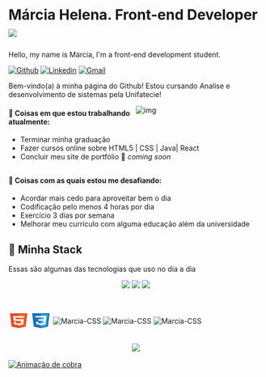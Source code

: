 <h1>Márcia Helena. Front-end Developer <img src="https://media.giphy.com/media/hvRJCLFzcasrR4ia7z/giphy.gif" width="30px"></h1>
<p>Hello, my name is Márcia, I'm a front-end development student.</p>

[![Github](https://img.shields.io/badge/-Github-000?style=flat&logo=Github&logoColor=white)](https://github.com/MARCIAHELENALIMA)
[![Linkedin](https://img.shields.io/badge/-LinkedIn-blue?style=flat&logo=Linkedin&logoColor=white)](https://www.linkedin.com/in/marciahelenalima/)
[![Gmail](https://img.shields.io/badge/-Gmail-c14438?style=flat&logo=Gmail&logoColor=white)](mailto:marciahelenalimac@gmail.com)

Bem-vindo(a) à minha página do Github! Estou cursando Analise e desenvolvimento de sistemas pela Unifatecie! 

<img align="right" alt="img" src="https://user-images.githubusercontent.com/112713600/210675660-7b8b93ab-6b61-4001-b176-1c76fef6406a.png" width="50%" height="auto" />


#### 🧠 Coisas em que estou trabalhando atualmente:
- Terminar minha graduação
- Fazer cursos online sobre HTML5 | CSS | Java| React  
- Concluir meu site de portfólio 🚀 *coming soon*
##

#### 🌱 Coisas com as quais estou me desafiando:
- Acordar mais cedo para aproveitar bem o dia
- Codificação pelo menos 4 horas por dia
- Exercício 3 dias por semana
- Melhorar meu currículo com alguma educação além da universidade
##

## 🧠 Minha Stack
 Essas são algumas das tecnologias que uso no dia a dia
<div align="center">
<!-- <img src="https://media3.giphy.com/media/ln7z2eWriiQAllfVcn/200w.webp" width="100">   -->   
 <img src="https://i.giphy.com/media/eNAsjO55tPbgaor7ma/200w.webp" width="100">      
 <img src="https://i.giphy.com/media/KzJkzjggfGN5Py6nkT/200.webp" width="100">      
 <img src="https://i.giphy.com/media/IdyAQJVN2kVPNUrojM/200.webp" width="100">      
</div>

##
<div style="display: inline_block"><br>
 <!--  <img align="center" alt="Marcia-js" height="30" width="40" src="https://raw.githubusercontent.com/devicons/devicon/master/icons/javascript/javascript-plain.svg"> -->
  <img align="center" alt="Marcia-HTML" height="30" width="40" src="https://raw.githubusercontent.com/devicons/devicon/master/icons/html5/html5-original.svg">
  <img align="center" alt="Marcia-CSS" height="30" width="40" src="https://raw.githubusercontent.com/devicons/devicon/master/icons/css3/css3-original.svg">
  <img align="center" alt="Marcia-CSS" height="30" width="40" src="https://cdn.jsdelivr.net/gh/devicons/devicon/icons/git/git-original.svg" />
  <img align="center" alt="Marcia-CSS" height="30" width="40" src="https://cdn.jsdelivr.net/gh/devicons/devicon/icons/nodejs/nodejs-original.svg" />
  <img align="center" alt="Marcia-CSS" height="30" width="40"src="https://cdn.jsdelivr.net/gh/devicons/devicon/icons/react/react-original.svg" />
</div>

##
<div align="center">
  <a href="https://www.linkedin.com/in/marciahelenalima/">
  <img height="180em" src="https://github-readme-stats.vercel.app/api?username=MARCIAHELENALIMA&show_icons=true&theme=jolly&include_all_commits=true&count_private=true"/>
</div>

![ Animação de cobra ](https://user-images.githubusercontent.com/112713600/210834429-99258731-0f98-46ea-b0cc-ccf38a664124.svg)
